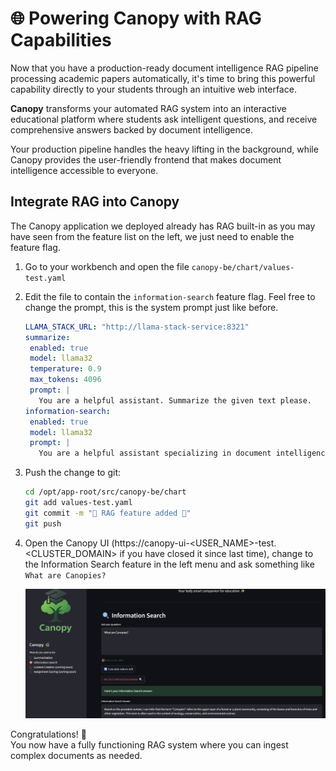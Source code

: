 # 🌐 Powering Canopy with RAG Capabilities

Now that you have a production-ready document intelligence RAG pipeline processing academic papers automatically, it's time to bring this powerful capability directly to your students through an intuitive web interface.

**Canopy** transforms your automated RAG system into an interactive educational platform where students ask intelligent questions, and receive comprehensive answers backed by document intelligence.

Your production pipeline handles the heavy lifting in the background, while Canopy provides the user-friendly frontend that makes document intelligence accessible to everyone.

## Integrate RAG into Canopy

The Canopy application we deployed already has RAG built-in as you may have seen from the feature list on the left, we just need to enable the feature flag.

1. Go to your workbench and open the file `canopy-be/chart/values-test.yaml`

2. Edit the file to contain the `information-search` feature flag. Feel free to change the prompt, this is the system prompt just like before.

    ```yaml
    LLAMA_STACK_URL: "http://llama-stack-service:8321"
    summarize:
     enabled: true
     model: llama32
     temperature: 0.9
     max_tokens: 4096
     prompt: |
       You are a helpful assistant. Summarize the given text please.
    information-search:
     enabled: true
     model: llama32
     prompt: |
       You are a helpful assistant specializing in document intelligence and academic content analysis.
    ```

3. Push the change to git:

    ```bash
    cd /opt/app-root/src/canopy-be/chart
    git add values-test.yaml
    git commit -m "🔨 RAG feature added 🔨"
    git push
    ```

4. Open the Canopy UI (https://canopy-ui-<USER_NAME>-test.<CLUSTER_DOMAIN> if you have closed it since last time), change to the Information Search feature in the left menu and ask something like `What are Canopies?`

    ![ask-canopy.png](images/ask-canopy.png)

Congratulations! 🎉  
You now have a fully functioning RAG system where you can ingest complex documents as needed.